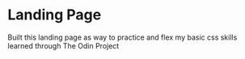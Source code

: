 # Landing Page 

Built this landing page as way to practice and flex my basic css skills learned through The Odin Project